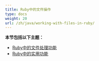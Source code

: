 ```yaml
---
title: Ruby中的文件操作
type: docs
weight: 20
url: /zh/java/working-with-files-in-ruby/
---
```


**本节包括以下主题：**

- [Ruby中的文件处理功能](/cells/zh/java/file-handling-features-in-ruby/)
- [Ruby中的实用功能](/cells/zh/java/utility-features-in-ruby/)
